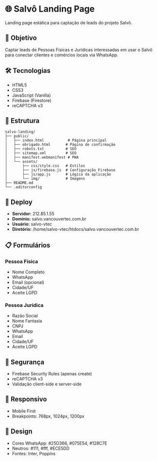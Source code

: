 # 🌐 Salvô Landing Page

Landing page estática para captação de leads do projeto Salvô.

## 🎯 Objetivo
Captar leads de Pessoas Físicas e Jurídicas interessadas em usar o Salvô para conectar clientes e comércios locais via WhatsApp.

## 🛠️ Tecnologias
- HTML5
- CSS3
- JavaScript (Vanilla)
- Firebase (Firestore)
- reCAPTCHA v3

## 📁 Estrutura
```
salvo-landing/
├── public/
│   ├── index.html           # Página principal
│   ├── obrigado.html       # Página de confirmação
│   ├── robots.txt          # SEO
│   ├── sitemap.xml         # SEO
│   ├── manifest.webmanifest # PWA
│   └── assets/
│       ├── css/style.css   # Estilos
│       ├── js/firebase.js  # Configuração Firebase
│       ├── js/app.js       # Lógica da aplicação
│       └── img/            # Imagens
├── README.md
└── .editorconfig
```

## 🚀 Deploy
- **Servidor:** 212.85.1.55
- **Domínio:** salvo.vancouvertec.com.br
- **Usuário:** salvo-vtec
- **Diretório:** /home/salvo-vtec/htdocs/salvo.vancouvertec.com.br

## 📋 Formulários
### Pessoa Física
- Nome Completo
- WhatsApp
- Email (opcional)
- Cidade/UF
- Aceite LGPD

### Pessoa Jurídica
- Razão Social
- Nome Fantasia
- CNPJ
- WhatsApp
- Email
- Cidade/UF
- Aceite LGPD

## 🔐 Segurança
- Firebase Security Rules (apenas create)
- reCAPTCHA v3
- Validação client-side e server-side

## 📱 Responsivo
- Mobile First
- Breakpoints: 768px, 1024px, 1200px

## 🎨 Design
- Cores WhatsApp: #25D366, #075E54, #128C7E
- Neutros: #111, #fff, #ECE5DD
- Fontes: Inter, Poppins
